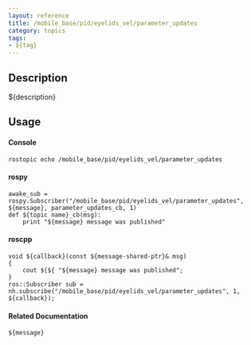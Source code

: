 ```yaml
---
layout: reference
title: /mobile_base/pid/eyelids_vel/parameter_updates
category: topics
tags: 
- ${tag}
---
```


## Description
${description}

## Usage
#### Console
```
rostopic echo /mobile_base/pid/eyelids_vel/parameter_updates
```

#### rospy
```
awake_sub = rospy.Subscriber("/mobile_base/pid/eyelids_vel/parameter_updates", ${message}, parameter_updates_cb, 1)
def ${topic name}_cb(msg):
    print "${message} message was published"
```

#### roscpp
```
void ${callback}(const ${message-shared-ptr}& msg)
{
    cout ${${ "${message} message was published";
}
ros::Subscriber sub = nh.subscribe("/mobile_base/pid/eyelids_vel/parameter_updates", 1, ${callback});
```

#### Related Documentation
``${message}``